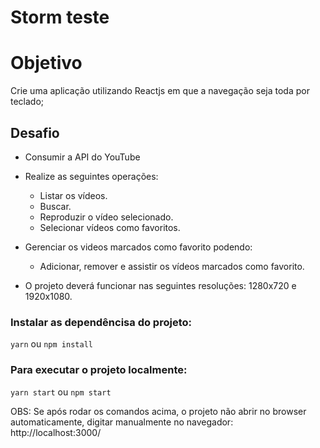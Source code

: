 # Storm teste

# Objetivo

Crie uma aplicação utilizando Reactjs em que a navegação seja toda por teclado;

## Desafio

- Consumir a API do YouTube
- Realize as seguintes operações:
    - Listar os vídeos.
    - Buscar.
    - Reproduzir o vídeo selecionado.
    - Selecionar vídeos como favoritos.

- Gerenciar os videos marcados como favorito podendo: 
    - Adicionar, remover e assistir os vídeos marcados como favorito.

- O projeto deverá funcionar nas seguintes resoluções: 1280x720 e 1920x1080.

### Instalar as dependêncisa do projeto:

`yarn` ou `npm install`

### Para executar o projeto localmente:

`yarn start` ou `npm start`

OBS: Se após rodar os comandos acima, o projeto não abrir no browser automaticamente, digitar manualmente no navegador: http://localhost:3000/

